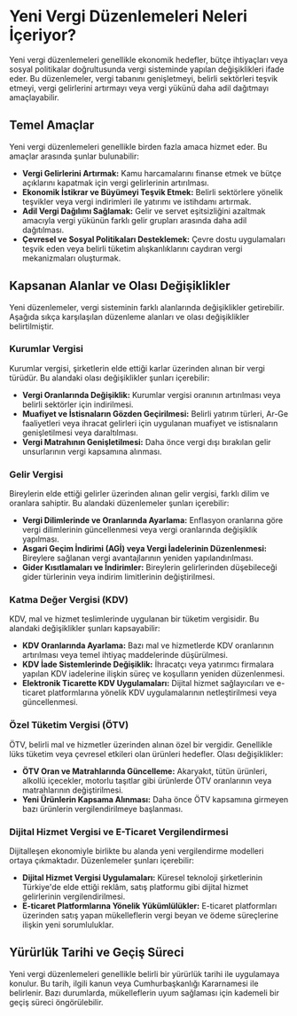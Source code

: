 # Yeni Vergi Düzenlemeleri Neleri İçeriyor?

Yeni vergi düzenlemeleri genellikle ekonomik hedefler, bütçe ihtiyaçları veya sosyal politikalar doğrultusunda vergi sisteminde yapılan değişiklikleri ifade eder. Bu düzenlemeler, vergi tabanını genişletmeyi, belirli sektörleri teşvik etmeyi, vergi gelirlerini artırmayı veya vergi yükünü daha adil dağıtmayı amaçlayabilir.

## Temel Amaçlar

Yeni vergi düzenlemeleri genellikle birden fazla amaca hizmet eder. Bu amaçlar arasında şunlar bulunabilir:

*   **Vergi Gelirlerini Artırmak:** Kamu harcamalarını finanse etmek ve bütçe açıklarını kapatmak için vergi gelirlerinin artırılması.
*   **Ekonomik İstikrar ve Büyümeyi Teşvik Etmek:** Belirli sektörlere yönelik teşvikler veya vergi indirimleri ile yatırımı ve istihdamı artırmak.
*   **Adil Vergi Dağılımı Sağlamak:** Gelir ve servet eşitsizliğini azaltmak amacıyla vergi yükünün farklı gelir grupları arasında daha adil dağıtılması.
*   **Çevresel ve Sosyal Politikaları Desteklemek:** Çevre dostu uygulamaları teşvik eden veya belirli tüketim alışkanlıklarını caydıran vergi mekanizmaları oluşturmak.

## Kapsanan Alanlar ve Olası Değişiklikler

Yeni düzenlemeler, vergi sisteminin farklı alanlarında değişiklikler getirebilir. Aşağıda sıkça karşılaşılan düzenleme alanları ve olası değişiklikler belirtilmiştir.

### Kurumlar Vergisi

Kurumlar vergisi, şirketlerin elde ettiği karlar üzerinden alınan bir vergi türüdür. Bu alandaki olası değişiklikler şunları içerebilir:

*   **Vergi Oranlarında Değişiklik:** Kurumlar vergisi oranının artırılması veya belirli sektörler için indirilmesi.
*   **Muafiyet ve İstisnaların Gözden Geçirilmesi:** Belirli yatırım türleri, Ar-Ge faaliyetleri veya ihracat gelirleri için uygulanan muafiyet ve istisnaların genişletilmesi veya daraltılması.
*   **Vergi Matrahının Genişletilmesi:** Daha önce vergi dışı bırakılan gelir unsurlarının vergi kapsamına alınması.

### Gelir Vergisi

Bireylerin elde ettiği gelirler üzerinden alınan gelir vergisi, farklı dilim ve oranlara sahiptir. Bu alandaki düzenlemeler şunları içerebilir:

*   **Vergi Dilimlerinde ve Oranlarında Ayarlama:** Enflasyon oranlarına göre vergi dilimlerinin güncellenmesi veya vergi oranlarında değişiklik yapılması.
*   **Asgari Geçim İndirimi (AGİ) veya Vergi İadelerinin Düzenlenmesi:** Bireylere sağlanan vergi avantajlarının yeniden yapılandırılması.
*   **Gider Kısıtlamaları ve İndirimler:** Bireylerin gelirlerinden düşebileceği gider türlerinin veya indirim limitlerinin değiştirilmesi.

### Katma Değer Vergisi (KDV)

KDV, mal ve hizmet teslimlerinde uygulanan bir tüketim vergisidir. Bu alandaki değişiklikler şunları kapsayabilir:

*   **KDV Oranlarında Ayarlama:** Bazı mal ve hizmetlerde KDV oranlarının artırılması veya temel ihtiyaç maddelerinde düşürülmesi.
*   **KDV İade Sistemlerinde Değişiklik:** İhracatçı veya yatırımcı firmalara yapılan KDV iadelerine ilişkin süreç ve koşulların yeniden düzenlenmesi.
*   **Elektronik Ticarette KDV Uygulamaları:** Dijital hizmet sağlayıcıları ve e-ticaret platformlarına yönelik KDV uygulamalarının netleştirilmesi veya güncellenmesi.

### Özel Tüketim Vergisi (ÖTV)

ÖTV, belirli mal ve hizmetler üzerinden alınan özel bir vergidir. Genellikle lüks tüketim veya çevresel etkileri olan ürünleri hedefler. Olası değişiklikler:

*   **ÖTV Oran ve Matrahlarında Güncelleme:** Akaryakıt, tütün ürünleri, alkollü içecekler, motorlu taşıtlar gibi ürünlerde ÖTV oranlarının veya matrahlarının değiştirilmesi.
*   **Yeni Ürünlerin Kapsama Alınması:** Daha önce ÖTV kapsamına girmeyen bazı ürünlerin vergilendirilmeye başlanması.

### Dijital Hizmet Vergisi ve E-Ticaret Vergilendirmesi

Dijitalleşen ekonomiyle birlikte bu alanda yeni vergilendirme modelleri ortaya çıkmaktadır. Düzenlemeler şunları içerebilir:

*   **Dijital Hizmet Vergisi Uygulamaları:** Küresel teknoloji şirketlerinin Türkiye'de elde ettiği reklâm, satış platformu gibi dijital hizmet gelirlerinin vergilendirilmesi.
*   **E-ticaret Platformlarına Yönelik Yükümlülükler:** E-ticaret platformları üzerinden satış yapan mükelleflerin vergi beyan ve ödeme süreçlerine ilişkin yeni sorumluluklar.

## Yürürlük Tarihi ve Geçiş Süreci

Yeni vergi düzenlemeleri genellikle belirli bir yürürlük tarihi ile uygulamaya konulur. Bu tarih, ilgili kanun veya Cumhurbaşkanlığı Kararnamesi ile belirlenir. Bazı durumlarda, mükelleflerin uyum sağlaması için kademeli bir geçiş süreci öngörülebilir.
